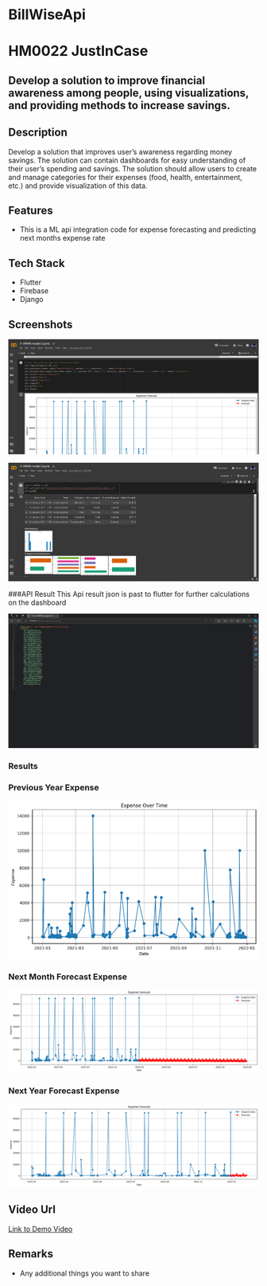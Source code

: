 # BillWiseApi

# HM0022 JustInCase

## Develop a solution to improve financial awareness among people, using visualizations, and providing methods to increase savings.

## Description
Develop a solution that improves user’s awareness regarding money savings. The solution can contain
dashboards for easy understanding of their user’s spending and savings. The solution should allow
users to create and manage categories for their expenses (food, health, entertainment, etc.) and
provide visualization of this data.

## Features
- This is a ML api integration code for expense forecasting and predicting next months expense rate

## Tech Stack
- Flutter
- Firebase
- Django

## Screenshots
![Image Alt text](data-image/screentwo.png "Optional title")

![Image Alt text](data-image/screenone.png "Optional title")

###API Result
This Api result json is past to flutter for further calculations on the dashboard

![Image Alt text](data-image/apiresult.png "Optional title")

### Results
### Previous Year Expense
![Image Alt text](data-image/download(1).png "Previous Year Expense")

### Next Month Forecast Expense
![Image Alt text](data-image/download(2).png "Next Month Forecast Expense")

### Next Year Forecast Expense
![Image Alt text](data-image/download(3).png "Next Year Forecast Expense")

## Video Url
[Link to Demo Video](https://drive.google.com/drive/folders/1jO5_o4o_1UCiCiLQuMnJLvqhgAb4F26K)

## Remarks
- Any additional things you want to share
